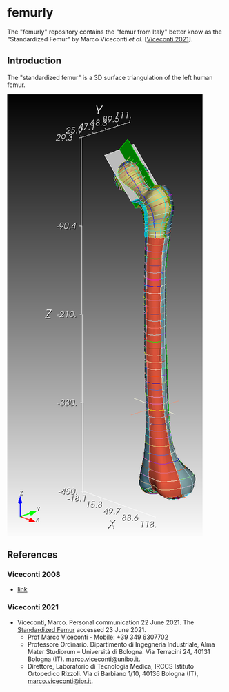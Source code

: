 # femurly

The "femurly" repository contains the "femur from Italy" better know as the "Standardized Femur" by Marco Viceconti *et al.* [[Viceconti 2021](#viceconti-2021)].

## Introduction

The "standardized femur" is a 3D surface triangulation of the left human femur.  

![std2_3_IGES_Surfaces.igs.png](fig/std2_3_IGES_Surfaces.igs.png)

## References

### Viceconti 2008

* [link](doc/Viceconti-1998-comparative-study-automatic-mesh-femur.pdf)

### Viceconti 2021

* Viceconti, Marco.  Personal communication 22 June 2021.  The [Standardized Femur](https://figshare.com/articles/dataset/The_Standardised_Femur_model/3839766) accessed 23 June 2021.  
  * Prof Marco Viceconti - Mobile: +39 349 6307702
  * Professore Ordinario. Dipartimento di Ingegneria Industriale, Alma Mater Studiorum – Università di Bologna. Via Terracini 24, 40131 Bologna (IT). marco.viceconti@unibo.it.
  * Direttore, Laboratorio di Tecnologia Medica, IRCCS Istituto Ortopedico Rizzoli. Via di Barbiano 1/10, 40136 Bologna (IT), marco.viceconti@ior.it.
